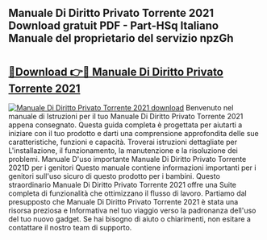 ## Manuale Di Diritto Privato Torrente 2021 Download gratuit PDF - Part-HSq Italiano Manuale del proprietario del servizio npzGh

# <h2><a href="http://dfcq2l1.blite.top/?on=Manuale+Di+Diritto+Privato+Torrente+2021">🔗Download 👉🔴 Manuale Di Diritto Privato Torrente 2021</a></h2>

[![Manuale Di Diritto Privato Torrente 2021 download](https://i.imgur.com/lujVjoI.png)](http://dfcq2l1.blite.top/?on=Manuale+Di+Diritto+Privato+Torrente+2021)
Benvenuto nel manuale di Istruzioni per il tuo Manuale Di Diritto Privato Torrente 2021 appena consegnato. Questa guida completa è progettata per aiutarti a iniziare con il tuo prodotto e darti una comprensione approfondita delle sue caratteristiche, funzioni e capacità. Troverai istruzioni dettagliate per L'installazione, il funzionamento, la manutenzione e la risoluzione dei problemi. Manuale D'uso importante Manuale Di Diritto Privato Torrente 2021D per i genitori Questo manuale contiene informazioni importanti per i genitori sull'uso sicuro di questo prodotto per i bambini. Questo straordinario Manuale Di Diritto Privato Torrente 2021 offre una Suite completa di funzionalità che ottimizzano il flusso di lavoro. Partiamo dal presupposto che Manuale Di Diritto Privato Torrente 2021 è stata una risorsa preziosa e Informativa nel tuo viaggio verso la padronanza dell'uso del tuo nuovo gadget. Se hai bisogno di aiuto o chiarimenti, non esitare a contattare il nostro team di supporto.
